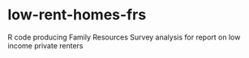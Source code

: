 # low-rent-homes-frs
R code producing Family Resources Survey analysis for report on low income private renters
